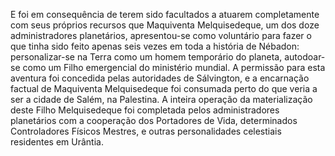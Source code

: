 ﻿E foi em consequência de terem sido facultados a atuarem completamente com seus próprios recursos que Maquiventa Melquisedeque, um dos doze administradores planetários, apresentou-se como voluntário para fazer o que tinha sido feito apenas seis vezes em toda a história de Nébadon: personalizar-se na Terra como um homem temporário do planeta, autodoar-se como um Filho emergencial do ministério mundial. A permissão para esta aventura foi concedida pelas autoridades de Sálvington, e a encarnação factual de Maquiventa Melquisedeque foi consumada perto do que veria a ser a cidade de Salém, na Palestina. A inteira operação da materialização deste Filho Melquisedeque foi completada pelos administradores planetários com a cooperação dos Portadores de Vida, determinados Controladores Físicos Mestres, e outras personalidades celestiais residentes em Urântia.